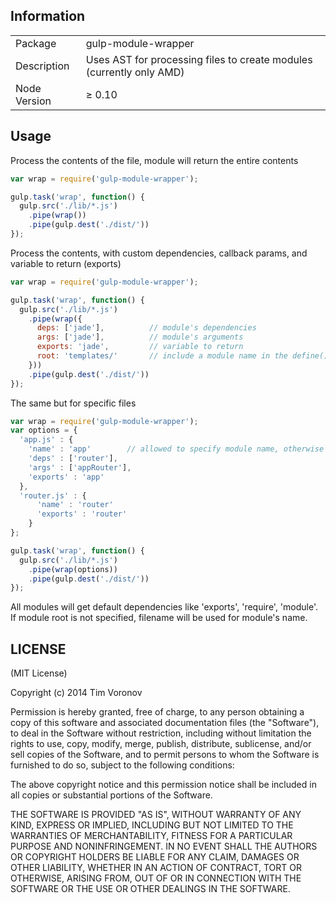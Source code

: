 ## Information

<table>
<tr>
<td>Package</td><td>gulp-module-wrapper</td>
</tr>
<tr>
<td>Description</td>
<td>Uses AST for processing files to create modules (currently only AMD)</td>
</tr>
<tr>
<td>Node Version</td>
<td>≥ 0.10</td>
</tr>
</table>

## Usage

Process the contents of the file, module will return the entire contents

```javascript
var wrap = require('gulp-module-wrapper');

gulp.task('wrap', function() {
  gulp.src('./lib/*.js')
    .pipe(wrap())
    .pipe(gulp.dest('./dist/'))
});
```

Process the contents, with custom dependencies, callback params, and variable to return (exports)

```javascript
var wrap = require('gulp-module-wrapper');

gulp.task('wrap', function() {
  gulp.src('./lib/*.js')
    .pipe(wrap({
      deps: ['jade'],          // module's dependencies
      args: ['jade'],          // module's arguments
      exports: 'jade',         // variable to return
      root: 'templates/'       // include a module name in the define() call, relative to moduleRoot
    }))
    .pipe(gulp.dest('./dist/'))
});
```

The same but for specific files

```javascript
var wrap = require('gulp-module-wrapper');
var options = {
  'app.js' : {
    'name' : 'app'        // allowed to specify module name, otherwise filename will be used
    'deps' : ['router'],
    'args' : ['appRouter'],
    'exports' : 'app'
  },
  'router.js' : {
      'name' : 'router'
      'exports' : 'router'
    }
};

gulp.task('wrap', function() {
  gulp.src('./lib/*.js')
    .pipe(wrap(options))
    .pipe(gulp.dest('./dist/'))
});
```

All modules will get default dependencies like 'exports', 'require', 'module'.
If module root is not specified, filename will be used for module's name.

## LICENSE

(MIT License)

Copyright (c) 2014 Tim Voronov

Permission is hereby granted, free of charge, to any person obtaining
a copy of this software and associated documentation files (the
"Software"), to deal in the Software without restriction, including
without limitation the rights to use, copy, modify, merge, publish,
distribute, sublicense, and/or sell copies of the Software, and to
permit persons to whom the Software is furnished to do so, subject to
the following conditions:

The above copyright notice and this permission notice shall be
included in all copies or substantial portions of the Software.

THE SOFTWARE IS PROVIDED "AS IS", WITHOUT WARRANTY OF ANY KIND,
EXPRESS OR IMPLIED, INCLUDING BUT NOT LIMITED TO THE WARRANTIES OF
MERCHANTABILITY, FITNESS FOR A PARTICULAR PURPOSE AND
NONINFRINGEMENT. IN NO EVENT SHALL THE AUTHORS OR COPYRIGHT HOLDERS BE
LIABLE FOR ANY CLAIM, DAMAGES OR OTHER LIABILITY, WHETHER IN AN ACTION
OF CONTRACT, TORT OR OTHERWISE, ARISING FROM, OUT OF OR IN CONNECTION
WITH THE SOFTWARE OR THE USE OR OTHER DEALINGS IN THE SOFTWARE.
